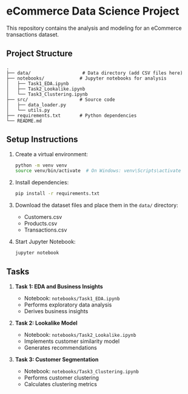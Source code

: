 # eCommerce Data Science Project

This repository contains the analysis and modeling for an eCommerce transactions dataset.

## Project Structure

```
.
├── data/                   # Data directory (add CSV files here)
├── notebooks/             # Jupyter notebooks for analysis
│   ├── Task1_EDA.ipynb
│   ├── Task2_Lookalike.ipynb
│   └── Task3_Clustering.ipynb
├── src/                   # Source code
│   ├── data_loader.py
│   └── utils.py
├── requirements.txt       # Python dependencies
└── README.md
```

## Setup Instructions

1. Create a virtual environment:
   ```bash
   python -m venv venv
   source venv/bin/activate  # On Windows: venv\Scripts\activate
   ```

2. Install dependencies:
   ```bash
   pip install -r requirements.txt
   ```

3. Download the dataset files and place them in the `data/` directory:
   - Customers.csv
   - Products.csv
   - Transactions.csv

4. Start Jupyter Notebook:
   ```bash
   jupyter notebook
   ```

## Tasks

1. **Task 1: EDA and Business Insights**
   - Notebook: `notebooks/Task1_EDA.ipynb`
   - Performs exploratory data analysis
   - Derives business insights

2. **Task 2: Lookalike Model**
   - Notebook: `notebooks/Task2_Lookalike.ipynb`
   - Implements customer similarity model
   - Generates recommendations

3. **Task 3: Customer Segmentation**
   - Notebook: `notebooks/Task3_Clustering.ipynb`
   - Performs customer clustering
   - Calculates clustering metrics